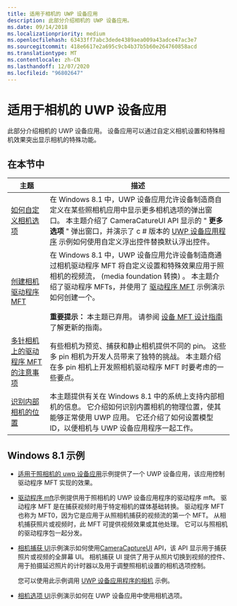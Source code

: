 ```yaml
---
title: 适用于相机的 UWP 设备应用
description: 此部分介绍相机的 UWP 设备应用。
ms.date: 09/14/2018
ms.localizationpriority: medium
ms.openlocfilehash: 63433ff7abc3dede4389aea009a43adce47ac3e7
ms.sourcegitcommit: 418e6617e2a695c9cb4b37b5b60e264760858acd
ms.translationtype: MT
ms.contentlocale: zh-CN
ms.lasthandoff: 12/07/2020
ms.locfileid: "96802647"
---
```

# <a name="uwp-device-apps-for-cameras"></a>适用于相机的 UWP 设备应用


此部分介绍相机的 UWP 设备应用。 设备应用可以通过自定义相机设置和特殊相机效果突出显示相机的特殊功能。

## <a name="in-this-section"></a>在本节中


| 主题 | 描述 |
| ----- | ----------- |
| [如何自定义相机选项](how-to-customize-camera-options.md) | 在 Windows 8.1 中，UWP 设备应用允许设备制造商自定义在某些照相机应用中显示更多相机选项的弹出窗口。 本主题介绍了 CameraCatureUI API 显示的 " <strong>更多选项</strong> " 弹出窗口，并演示了 c # 版本的 [UWP 设备应用程序](/samples/browse/) 示例如何使用自定义浮出控件替换默认浮出控件。 |
| [创建相机驱动程序 MFT](creating-a-camera-driver-mft.md) | 在 Windows 8.1 中，UWP 设备应用允许设备制造商通过相机驱动程序 MFT 将自定义设置和特殊效果应用于照相机的视频流， (media foundation 转换) 。 本主题介绍了驱动程序 MFTs，并使用了 [驱动程序 MFT](/samples/browse/) 示例演示如何创建一个。<br><br> **重要提示：** 本主题已弃用。 请参阅 [设备 MFT 设计指南](../stream/dmft-design.md) 了解更新的指南。
| [多针相机上的驱动程序 MFT 的注意事项](driver-mfts-on-multi-pin-cameras.md) | 有些相机为预览、捕获和静止相机提供不同的 pin。 这些多 pin 相机为开发人员带来了独特的挑战。 本主题介绍在多 pin 相机上开发照相机驱动程序 MFT 时要考虑的一些要点。 |
| [识别内部相机的位置](identifying-the-location-of-internal-cameras.md) | 本主题提供有关在 Windows 8.1 中的系统上支持内部相机的信息。 它介绍如何识别内置相机的物理位置，使其能够正常使用 UWP 应用。 它还介绍了如何设置模型 ID，以便相机与 UWP 设备应用程序一起工作。 |


## <a name="windows-81-samples"></a>Windows 8.1 示例


-   [适用于照相机的 uwp 设备应用](/samples/browse/)示例提供了一个 UWP 设备应用，该应用控制驱动程序 MFT 实现的效果。

-   [驱动程序 mft](/samples/browse/)示例提供用于照相机的 UWP 设备应用程序的驱动程序 mft。 驱动程序 MFT 是在捕获视频时用于特定相机的媒体基础转换。 驱动程序 MFT 也称为 MFT0，因为它是应用于从照相机捕获的视频流的第一个 MFT。 从相机捕获照片或视频时，此 MFT 可提供视频效果或其他处理。 它可以与照相机的驱动程序包一起分发。

-   [相机捕获 UI](/samples/browse/)示例演示如何使用[CameraCaptureUI](/uwp/api/Windows.Media.Capture.CameraCaptureUI) API，该 API 显示用于捕获照片或视频的全屏幕 UI。 相机捕获 UI 提供了用于从照片切换到视频的控件、用于拍摄延迟照片的计时器以及用于调整照相机设置的相机选项控制。

    您可以使用此示例调用 [UWP 设备应用程序的相机](/samples/browse/) 示例。

-   [相机选项 UI](/samples/browse/)示例演示如何在 UWP 设备应用中使用相机选项。
